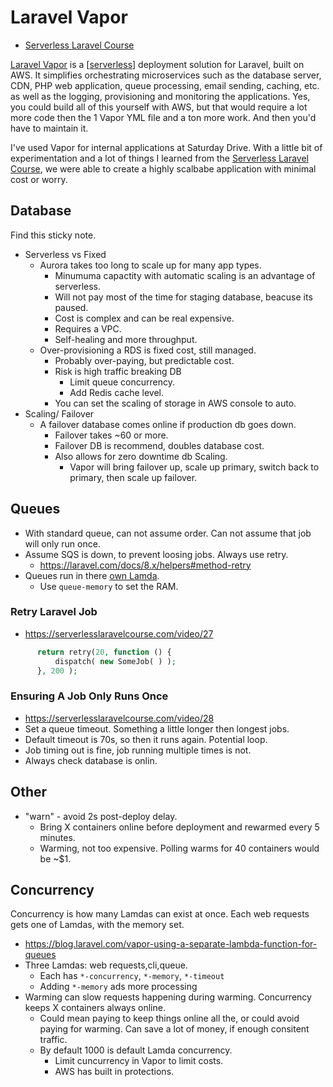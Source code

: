 # Laravel Vapor

- [Serverless Laravel Course](https://serverlesslaravelcourse.com/)

[Laravel Vapor](https://vapor.laravel.com/) is a [[serverless]] deployment solution for Laravel, built on AWS. It simplifies orchestrating microservices such as the database server, CDN, PHP web application, queue processing, email sending, caching, etc. as well as the logging, provisioning and monitoring the applications. Yes, you could build all of this yourself with AWS, but that would require a lot more code then the 1 Vapor YML file and a ton more work. And then you'd have to maintain it.

I've used Vapor for internal applications at Saturday Drive. With a little bit of experimentation and a lot of things I learned from the [Serverless Laravel Course](https://serverlesslaravelcourse.com/), we were able to create a highly scalbabe application with minimal cost or worry.


## Database

Find this sticky note.

- Serverless vs Fixed
  - Aurora takes too long to scale up for many app types.
    - Minumuma capactity with automatic scaling is an advantage of serverless.
    - Will not pay most of the time for staging database, beacuse its paused.
    - Cost is complex and can be real expensive.
    - Requires a VPC.
    - Self-healing and more throughput.
  - Over-provisioning a RDS is fixed cost, still managed.
    - Probably over-paying, but predictable cost.
    - Risk is high traffic breaking DB
      - Limit queue concurrency.
      - Add Redis cache level.
    - You can set the scaling of storage in AWS console to auto.
- Scaling/ Failover
  - A failover database comes online if production db goes down.
    - Failover takes ~60 or more.
    - Failover DB is recommend, doubles database cost.
    - Also allows for zero downtime db Scaling.
      - Vapor will bring failover up, scale up primary, switch back to primary, then scale up failover.

## Queues

- With standard queue, can not assume order. Can not assume that job will only run once.
- Assume SQS is down, to prevent loosing jobs. Always use retry.
  - https://laravel.com/docs/8.x/helpers#method-retry
- Queues run in there [own Lamda](https://blog.laravel.com/vapor-using-a-separate-lambda-function-for-queues).
  - Use `queue-memory` to set the RAM.

### Retry Laravel Job

- https://serverlesslaravelcourse.com/video/27

```php
      return retry(20, function () {
          dispatch( new SomeJob( ) );
      }, 200 );
```

### Ensuring A Job Only Runs Once

- https://serverlesslaravelcourse.com/video/28
- Set a queue timeout. Something a little longer then longest jobs.
- Default timeout is 70s, so then it runs again. Potential loop.
- Job timing out is fine, job running multiple times is not.
- Always check database is onlin.

## Other

- "warn" - avoid 2s post-deploy delay.
  - Bring X containers online before deployment and rewarmed every 5 minutes.
  - Warming, not too expensive. Polling warms for 40 containers would be ~\$1.

## Concurrency

Concurrency is how many Lamdas can exist at once. Each web requests gets one of Lamdas, with the memory set.

- https://blog.laravel.com/vapor-using-a-separate-lambda-function-for-queues
- Three Lamdas: web requests,cli,queue.
  - Each has `*-concurrency`, `*-memory`, `*-timeout`
  - Adding `*-memory` ads more processing
- Warming can slow requests happening during warming. Concurrency keeps X containers always online.
  - Could mean paying to keep things online all the, or could avoid paying for warming. Can save a lot of money, if enough consitent traffic.
  - By default 1000 is default Lamda concurrency.
    - Limit cuncurrency in Vapor to limit costs.
    - AWS has built in protections.

[//begin]: # "Autogenerated link references for markdown compatibility"
[serverless]: serverless "Notes About Serverless"
[//end]: # "Autogenerated link references"